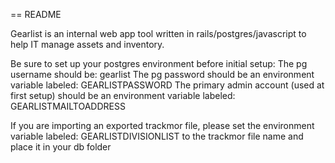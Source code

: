 == README

Gearlist is an internal web app tool written in rails/postgres/javascript to help IT manage assets and inventory.

Be sure to set up your postgres environment before initial setup:
    The pg username should be: gearlist
    The pg password should be an environment variable labeled: GEARLISTPASSWORD
    The primary admin account (used at first setup) should be an environment variable labeled: GEARLISTMAILTOADDRESS
    
If you are importing an exported trackmor file, please set the environment variable labeled: GEARLISTDIVISIONLIST to the trackmor file name and place it in your db folder
